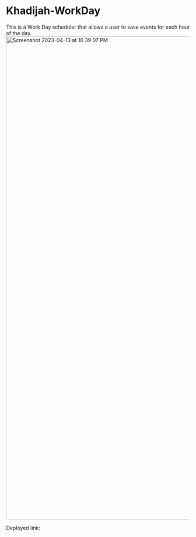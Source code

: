 # Khadijah-WorkDay
This is a Work Day scheduler that allows a user to save events for each hour of the day.
<img width="1322" alt="Screenshot 2023-04-13 at 10 39 07 PM" src="https://user-images.githubusercontent.com/128011155/231927809-3f696ac8-d4be-4088-9378-5f92f8e79c9c.png">

Deployed link: 